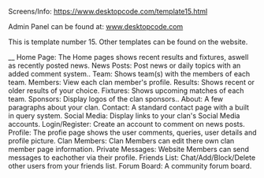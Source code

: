 Screens/Info: https://www.desktopcode.com/template15.html

Admin Panel can be found at: www.desktopcode.com

This is template number 15. Other templates can be found on the website.

__
Home Page: The Home pages shows recent results and fixtures, aswell as recently posted news.
News Posts: Post news or daily topics with an added comment system..
Team: Shows team(s) with the members of each team.
Members: View each clan member's profile.
Results: Shows recent or older results of your choice.
Fixtures: Shows upcoming matches of each team.
Sponsors: Display logos of the clan sponsors..
About: A few paragraphs about your clan.
Contact: A standard contact page with a built in query system.
Social Media: Display links to your clan's Social Media accounts.
Login/Register: Create an account to comment on news posts.
Profile: The profie page shows the user comments, queries, user details and profile picture.
Clan Members: Clan Members can edit there own clan member page information.
Private Messages: Website Members can send messages to eachother via their profile.
Friends List: Chat/Add/Block/Delete other users from your friends list.
Forum Board: A community forum board.
